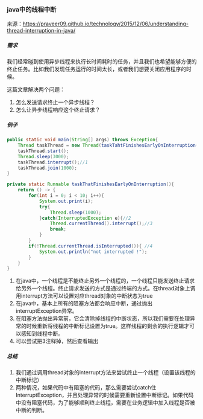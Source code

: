 ### java中的线程中断



来源：https://praveer09.github.io/technology/2015/12/06/understanding-thread-interruption-in-java/



##### 需求

我们经常碰到使用异步线程来执行长时间耗时的任务，并且我们也希望能够方便的终止任务。比如我们发现任务运行的时间太长，或者我们想要关闭应用程序的时候。



这篇文章解决两个问题：

1. 怎么发送请求终止一个异步线程？
2. 怎么让异步线程响应这个终止请求？



##### 例子

```java
public static void main(String[] args) throws Exception{
 	Thread taskThread = new Thread(taskTahtFinishesEarlyOnInterruption());
    taskThread.start();
    Thread.sleep(3000);
    taskThread.interrupt();//1
    taskThread.join(1000);
}

private static Runnable taskThatFinishesEarlyOnInterruption(){
    return () -> {
        for(int i = 0; i < 10; i++){
            System.out.print(i);
            try{
                Thread.sleep(1000);
            }catch(InterruptedException e){//2
                Thread.currentThread().interrupt();//3
                break;
            }
        }
        if(!Thread.currentThread.isInterrupted()){ //4
            System.out.println("not interrupted !");
        }
    }
}
```

1. 在java中，一个线程是不能终止另外一个线程的，一个线程只能发送终止请求给另外一个线程。终止请求发送的方式是通过终端的方式。在thread对象上调用interrupt方法可以设置对应thread对象的中断状态为true
2. 在java中，基本上所有的阻塞方法都会响应中断，通过抛出interruptException异常。
3. 在阻塞方法抛出异常前，它会清除掉线程的中断状态，所以我们需要在处理异常的时候重新将线程的中断标记设置为true。这样线程的剩余的执行逻辑才可以感知到线程中断。
4. 可以尝试把3注释掉，然后查看输出





##### 总结



1. 我们通过调用thread对象的interrupt方法来尝试终止一个线程（设置该线程的中断标记）
2. 两种情况，如果代码中有阻塞的代码，那么需要尝试catch住InterruptException，并且处理异常的时候需要重新设置中断标记。如果代码中没有阻塞代码，为了能够顺利终止线程，需要在业务逻辑中加入线程是否被中断的判断。